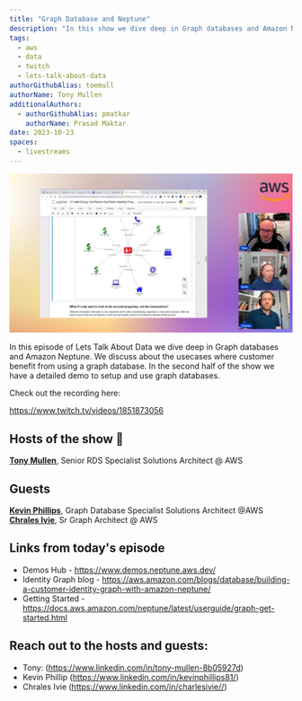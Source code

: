 ```yaml
---
title: "Graph Database and Neptune"
description: "In this show we dive deep in Graph databases and Amazon Neptune. We discuss about the usecases where customer benefit from using a graph database. In the second half of the show we have a detailed demo to setup and use graph databases."
tags:
  - aws
  - data
  - twitch
  - lets-talk-about-data
authorGithubAlias: toemull
authorName: Tony Mullen
additionalAuthors:
  - authorGithubAlias: pmatkar
    authorName: Prasad Maktar
date: 2023-10-23
spaces:
  - livestreams
---
```


![Screenshot from the stream or an image related to the topic](images/show8.jpg)

In this episode of Lets Talk About Data we dive deep in Graph databases and Amazon Neptune. We discuss about the usecases where customer benefit from using a graph database. In the second half of the show we have a detailed demo to setup and use graph databases.

Check out the recording here:

https://www.twitch.tv/videos/1851873056

## Hosts of the show 🎤

[**Tony Mullen**](https://www.linkedin.com/in/tony-mullen-8b05927), Senior RDS Specialist Solutions Architect @ AWS

## Guests

[**Kevin Phillips**](https://www.linkedin.com/in/kevinphillips81/), Graph Database Specialist Solutions Architect @AWS
[**Chrales Ivie**](https://www.linkedin.com/in/charlesivie//), Sr Graph Architect @ AWS


## Links from today's episode

* Demos Hub - https://www.demos.neptune.aws.dev/
* Identity Graph blog - https://aws.amazon.com/blogs/database/building-a-customer-identity-graph-with-amazon-neptune/
* Getting Started - https://docs.aws.amazon.com/neptune/latest/userguide/graph-get-started.html


## Reach out to the hosts and guests:

- Tony: (https://www.linkedin.com/in/tony-mullen-8b05927d)
- Kevin Phillip (https://www.linkedin.com/in/kevinphillips81/)
- Chrales Ivie (https://www.linkedin.com/in/charlesivie//)
